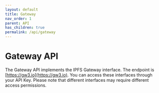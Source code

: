 ```yaml
---
layout: default
title: Gateway
nav_order: 1
parent: API
has_children: true
permalink: /api/gateway
---
```


# Gateway API

The Gateway API implements the IPFS Gateway interface. The endpoint is [https://gw3.io](https://gw3.io). You can access these interfaces through your API Key. Please note that different interfaces may require different access permissions.
